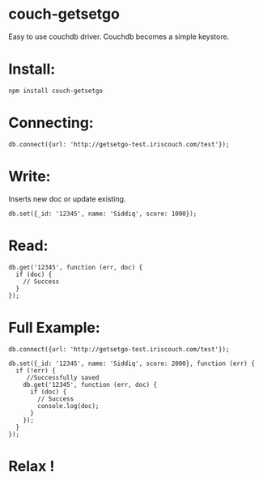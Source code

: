 couch-getsetgo
==============

Easy to use couchdb driver.
Couchdb becomes a simple keystore.

Install:
=======
```
npm install couch-getsetgo
```


Connecting:
=========
```
db.connect({url: 'http://getsetgo-test.iriscouch.com/test'});
```

Write:
=========
Inserts new doc or update existing.
```
db.set({_id: '12345', name: 'Siddiq', score: 1000});
```

Read:
=========
```
db.get('12345', function (err, doc) {
  if (doc) {
    // Success
  }
});
```

Full Example:
=========
```
db.connect({url: 'http://getsetgo-test.iriscouch.com/test'});

db.set({_id: '12345', name: 'Siddiq', score: 2000}, function (err) {
  if (!err) {
     //Successfully saved
    db.get('12345', function (err, doc) {
      if (doc) {
        // Success
        console.log(doc);
      }
    });
  }
});
```

Relax !
=====